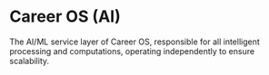 # Career OS (AI)

The AI/ML service layer of Career OS, responsible for all intelligent processing and computations, operating independently to ensure scalability.
